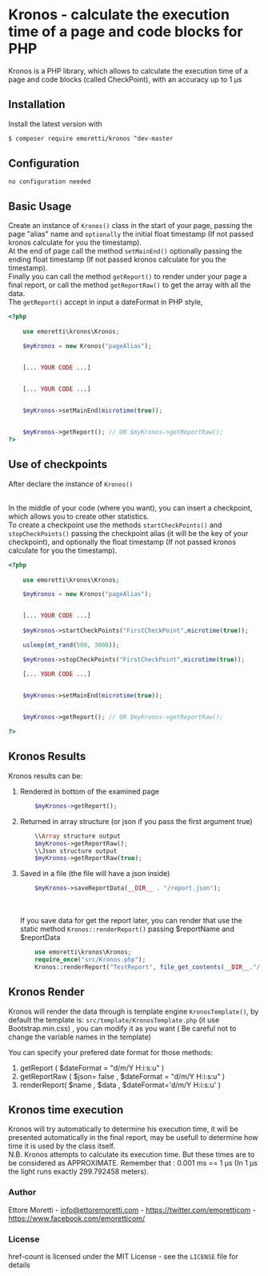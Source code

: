 # Kronos - calculate the execution time of a page and code blocks for PHP 
Kronos is a PHP library, which allows to calculate the execution time of a page and code blocks (called CheckPoint), with an accuracy up to 1 μs

## Installation
Install the latest version with

```bash
$ composer require emoretti/kronos ^dev-master
```

## Configuration

`no configuration needed`

## Basic Usage

Create an instance of `Kronos()` class in the start of your page, passing the page "alias" name and `optionally` the initial float timestamp (If not passed kronos calculate for you the timestamp).<br />
At the end of page call the method `setMainEnd()` optionally passing the ending float timestamp (If not passed kronos calculate for you the timestamp).<br />
Finally you can call the method `getReport()` to render under your page a final report, or call the method `getReportRaw()` to get the array with all the data.<br />
The `getReport()` accept in input a dateFormat in PHP style, 

```php
<?php
	
	use emoretti\kronos\Kronos;

	$myKronos = new Kronos("pageAlias"); 


	[... YOUR CODE ...]


	[... YOUR CODE ...]

	
	$myKronos->setMainEnd(microtime(true));


	$myKronos->getReport(); // OR $myKronos->getReportRaw();
?>

```

## Use of checkpoints 

After declare the instance of `Kronos()`<br /><br />

In the middle of your code (where you want), you can insert a checkpoint, which allows you to create other statistics.<br />
To create a checkpoint use the methods `startCheckPoints()` and `stopCheckPoints()` passing the checkpoint alias (it will be the key of your checkpoint), and optionally the float timestamp (If not passed kronos calculate for you the timestamp).<br />


```php
<?php
	
	use emoretti\kronos\Kronos;

	$myKronos = new Kronos("pageAlias"); 


	[... YOUR CODE ...]
	
	$myKronos->startCheckPoints("FirstCheckPoint",microtime(true));

	usleep(mt_rand(500, 3000));

	$myKronos->stopCheckPoints("FirstCheckPoint",microtime(true));

	[... YOUR CODE ...]

	
	$myKronos->setMainEnd(microtime(true));


	$myKronos->getReport(); // OR $myKronos->getReportRaw();

?>
```

## Kronos Results

Kronos results can be:

 1. Rendered in bottom of the examined page
	```php
		$myKronos->getReport();
	```

 2. Returned in array structure (or json if you pass the first argument true)
 	```php
 		\\Array structure output
		$myKronos->getReportRaw();
		\\Json structure output
		$myKronos->getReportRaw(true);
	```

 3. Saved in a file (the file will have a json inside)
	```php
		$myKronos->saveReportData(__DIR__ . "/report.json");
	```
	<br /><br />If you save data for get the report later, you can render that use the static method `Kronos::renderReport()` passing $reportName and $reportData	
	```php
		use emoretti\kronos\Kronos;
		require_once("src/Kronos.php"); 
		Kronos::renderReport("TestReport", file_get_contents(__DIR__."/report.json"));
	```

## Kronos Render 

Kronos will render the data through is template engine `KronosTemplate()`, by default the template is: `src/template/KronosTemplate.php` (it use Bootstrap.min.css) , you can modify it as you want (
Be careful not to change the variable names in the template)

You can specify your prefered date format for those methods:

1. getReport ( $dateFormat = "d/m/Y H:i:s:u" )
2. getReportRaw ( $json= false , $dateFormat = "d/m/Y H:i:s:u" ) 
3. renderReport( $name , $data  , $dateFormat='d/m/Y H:i:s:u' )


## Kronos time execution

Kronos will try automatically to determine his execution time, it will be presented automatically in the final report, may be usefull to determine how time it is used by the class itself.<br />
N.B. Kronos attempts to calculate its execution time. But these times are to be considered as APPROXIMATE. Remember that : 0.001 ms == 1 µs (In 1 μs the light runs exactly 299.792458 meters).

### Author

Ettore Moretti - <info@ettoremoretti.com> - <https://twitter.com/emoretticom> - <https://www.facebook.com/emoretticom/>

### License

href-count is licensed under the MIT License - see the `LICENSE` file for details